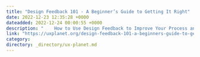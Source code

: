 ```yaml
---
title: "Design Feedback 101 - A Beginner’s Guide to Getting It Right"
date: 2022-12-23 12:35:28 +0000
dateadded: 2022-12-24 00:00:55 +0000
description: "    How to Use Design Feedback to Improve Your Process and Outcomes  Continue reading on UX Planet »  "
link: "https://uxplanet.org/design-feedback-101-a-beginners-guide-to-getting-it-right-eec3a391ef8a?source=rss----819cc2aaeee0---4"
category:
directory: _directory/ux-planet.md
---
```

